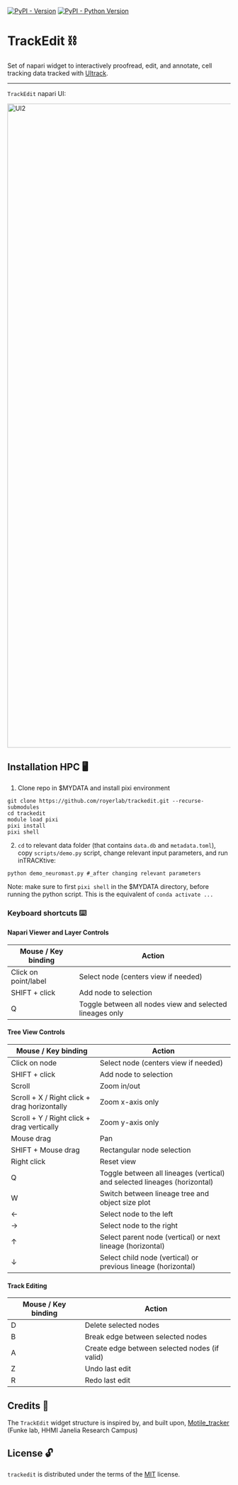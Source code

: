 [![PyPI - Version](https://img.shields.io/pypi/v/trackedit.svg)](https://pypi.org/project/trackedit)
[![PyPI - Python Version](https://img.shields.io/pypi/pyversions/trackedit.svg)](https://pypi.org/project/trackedit)

# TrackEdit ⛓️

Set of napari widget to interactively proofread, edit, and annotate, cell tracking data tracked with [Ultrack](https://github.com/royerlab/ultrack).

-----

`TrackEdit` napari UI:

<img width="1449" alt="UI2" src="https://github.com/user-attachments/assets/c9d0c209-cb87-4820-af68-1744ef4dcb90" />

## Installation HPC 🖥️

1. Clone repo in $MYDATA and install pixi environment
```console
git clone https://github.com/royerlab/trackedit.git --recurse-submodules
cd trackedit
module load pixi
pixi install
pixi shell
```
2. `cd` to relevant data folder (that contains `data.db` and `metadata.toml`), copy `scripts/demo.py` script, change relevant input parameters, and run inTRACKtive:
```
python demo_neuromast.py #_after changing relevant parameters
```
Note: make sure to first `pixi shell` in the $MYDATA directory, before running the python script. This is the equivalent of `conda activate ...`

### Keyboard shortcuts ⌨️

#### Napari Viewer and Layer Controls
| Mouse / Key binding | Action |
|-------------------|---------|
| Click on point/label | Select node (centers view if needed) |
| SHIFT + click | Add node to selection |
| Q | Toggle between all nodes view and selected lineages only |

#### Tree View Controls
| Mouse / Key binding | Action |
|-------------------|---------|
| Click on node | Select node (centers view if needed) |
| SHIFT + click | Add node to selection |
| Scroll | Zoom in/out |
| Scroll + X / Right click + drag horizontally | Zoom x-axis only |
| Scroll + Y / Right click + drag vertically | Zoom y-axis only |
| Mouse drag | Pan |
| SHIFT + Mouse drag | Rectangular node selection |
| Right click | Reset view |
| Q | Toggle between all lineages (vertical) and selected lineages (horizontal) |
| W | Switch between lineage tree and object size plot |
| ← | Select node to the left |
| → | Select node to the right |
| ↑ | Select parent node (vertical) or next lineage (horizontal) |
| ↓ | Select child node (vertical) or previous lineage (horizontal) |

#### Track Editing
| Mouse / Key binding | Action |
|-------------------|---------|
| D | Delete selected nodes |
| B | Break edge between selected nodes |
| A | Create edge between selected nodes (if valid) |
| Z | Undo last edit |
| R | Redo last edit |

## Credits 🙌
The `TrackEdit` widget structure is inspired by, and built upon, [Motile_tracker](https://github.com/funkelab/motile_tracker) (Funke lab, HHMI Janelia Research Campus)

## License 🔓

`trackedit` is distributed under the terms of the [MIT](https://spdx.org/licenses/MIT.html) license.
